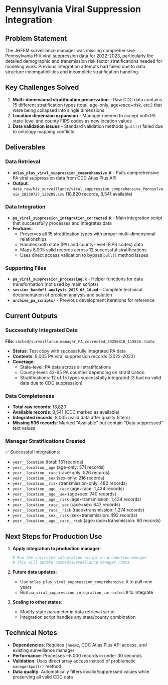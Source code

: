 # Pennsylvania Viral Suppression Integration

## Problem Statement

The JHEEM surveillance manager was missing comprehensive Pennsylvania HIV viral suppression data for 2022-2023, particularly the detailed demographic and transmission risk factor stratifications needed for modeling work. Previous integration attempts had failed due to data structure incompatibilities and incomplete stratification handling.

## Key Challenges Solved

1. **Multi-dimensional stratification preservation** - Raw CDC data contains 15 different stratification types (total, age-only, age+race+risk, etc.) that were being collapsed into single dimensions
2. **Location dimension expansion** - Manager needed to accept both PA state-level and county FIPS codes as new location values
3. **Data validation issues** - Standard validation methods (`pull()`) failed due to ontology mapping conflicts

## Deliverables

### Data Retrieval
- **`atlas_plus_viral_suppression_comprehensive.R`** - Pulls comprehensive PA viral suppression data from CDC Atlas Plus API
- **Output**: `data_raw/hiv_surveillance/viral_suppression_comprehensive_Pennsylvania_20250727_120208.csv` (18,820 records, 8,541 available)

### Data Integration  
- **`pa_viral_suppression_integration_corrected.R`** - Main integration script that successfully processes and integrates data
- **Features**:
  - Preserves all 15 stratification types with proper multi-dimensional relationships
  - Handles both state (PA) and county-level (FIPS codes) data
  - Maps 8,005 valid records across 12 successful stratifications
  - Uses direct access validation to bypass `pull()` method issues

### Supporting Files
- **`pa_viral_suppression_processing.R`** - Helper functions for data transformation (not used by main scripts)
- **`session_handoff_analysis_2025_08_10.md`** - Complete technical documentation of problem analysis and solution
- **`archive_pa_scripts/`** - Previous development iterations for reference

## Current Outputs

### Successfully Integrated Data
**File**: `cached/surveillance.manager_PA_corrected_20250810_115826.rdata`
- **Status**: Test copy with successfully integrated PA data
- **Contents**: 8,005 PA viral suppression records (2022-2023)
- **Coverage**: 
  - State-level: PA data across all stratifications
  - County-level: 42-65 PA counties depending on stratification
  - Stratifications: 12 of 15 types successfully integrated (3 had no valid data due to CDC suppression)

### Data Completeness
- **Total raw records**: 18,820
- **Available records**: 8,541 (CDC marked as available)
- **Integrated records**: 8,005 (valid data after quality filters)
- **Missing 536 records**: Marked "Available" but contain "Data suppressed" text values

### Manager Stratifications Created
✅ Successful integrations:
- `year__location` (total: 131 records)
- `year__location__age` (age-only: 571 records)
- `year__location__race` (race-only: 526 records)
- `year__location__sex` (sex-only: 216 records)
- `year__location__risk` (transmission-only: 480 records)
- `year__location__age__race` (age+race: 1,434 records)
- `year__location__age__sex` (age+sex: 740 records)  
- `year__location__age__risk` (age+transmission: 1,434 records)
- `year__location__race__sex` (race+sex: 647 records)
- `year__location__race__risk` (race+transmission: 1,274 records)
- `year__location__sex__risk` (sex+transmission: 492 records)
- `year__location__age__race__risk` (age+race+transmission: 60 records)

## Next Steps for Production Use

1. **Apply integration to production manager**:
   ```r
   # Run the corrected integration script on production manager
   # This will update cached/surveillance.manager.rdata
   ```

2. **Future data updates**:
   - Use `atlas_plus_viral_suppression_comprehensive.R` to pull new years
   - Run `pa_viral_suppression_integration_corrected.R` to integrate

3. **Scaling to other states**:
   - Modify state parameter in data retrieval script
   - Integration script handles any state/county combination

## Technical Notes

- **Dependencies**: Requires `jheem2`, CDC Atlas Plus API access, and existing surveillance manager
- **Performance**: Processes ~8,000 records in under 30 seconds
- **Validation**: Uses direct array access instead of problematic `manager$pull()` method
- **Data quality**: Automatically filters invalid/suppressed values while preserving all valid CDC data